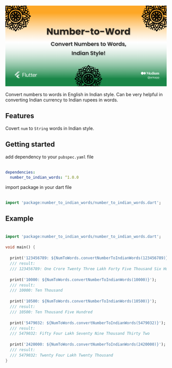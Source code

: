 ![](https://github.com/abdulrehmank7/number-to-indian-words/blob/master/Number%20to%20word%20plugin.png)

Convert numbers to words in English in Indian style. Can be very helpful in converting Indian currency to Indian rupees in words.

## Features

Covert `num` to `String` words in Indian style.

## Getting started

add dependency to your `pubspec.yaml` file

```yaml

dependencies:
  number_to_indian_words: ^1.0.0

```

import package in your dart file

```dart

import 'package:number_to_indian_words/number_to_indian_words.dart';

```

## Example

```dart

import 'package:number_to_indian_words/number_to_indian_words.dart';

void main() {
  
  print('123456789: ${NumToWords.convertNumberToIndianWords(123456789)}');
  /// result:
  /// 123456789: One Crore Twenty Three Lakh Forty Five Thousand Six Hundred Seventy Eight

  print('10000: ${NumToWords.convertNumberToIndianWords(10000)}');
  /// result:
  /// 10000: Ten Thousand

  print('10500: ${NumToWords.convertNumberToIndianWords(10500)}');
  /// result:
  /// 10500: Ten Thousand Five Hundred

  print('5479032: ${NumToWords.convertNumberToIndianWords(5479032)}');
  /// result:
  /// 5479032: Fifty Four Lakh Seventy Nine Thousand Thirty Two

  print('2420000: ${NumToWords.convertNumberToIndianWords(2420000)}');
  /// result:
  /// 5479032: Twenty Four Lakh Twenty Thousand
}


```